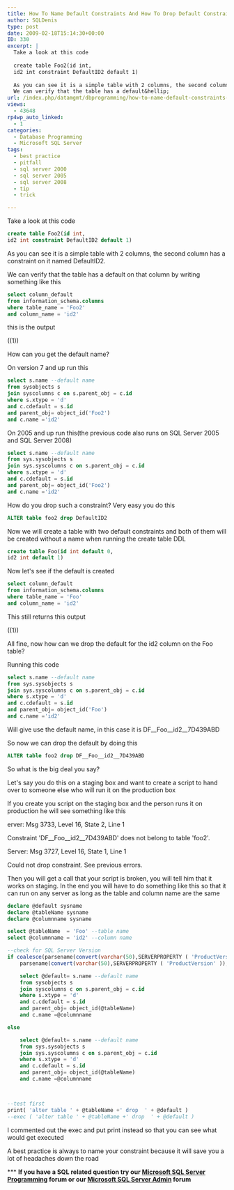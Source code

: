 ```yaml
---
title: How To Name Default Constraints And How To Drop Default Constraint Without A Name In SQL Server
author: SQLDenis
type: post
date: 2009-02-18T15:14:30+00:00
ID: 330
excerpt: |
  Take a look at this code
  
  create table Foo2(id int,
  id2 int constraint DefaultID2 default 1)
  
  As you can see it is a simple table with 2 columns, the second column has a constraint on it named DefaultID2.
  We can verify that the table has a default&hellip;
url: /index.php/datamgmt/dbprogramming/how-to-name-default-constraints-and-how/
views:
  - 43648
rp4wp_auto_linked:
  - 1
categories:
  - Database Programming
  - Microsoft SQL Server
tags:
  - best practice
  - pitfall
  - sql server 2000
  - sql server 2005
  - sql server 2008
  - tip
  - trick

---
```

Take a look at this code

```sql
create table Foo2(id int,
id2 int constraint DefaultID2 default 1)
```

As you can see it is a simple table with 2 columns, the second column has a constraint on it named DefaultID2.
  
We can verify that the table has a default on that column by writing something like this

```sql
select column_default 
from information_schema.columns 
where table_name = 'Foo2' 
and column_name = 'id2'
```

this is the output
  
((1))

How can you get the default name?
  
On version 7 and up run this

```sql
select s.name --default name
from sysobjects s 
join syscolumns c on s.parent_obj = c.id
where s.xtype = 'd'
and c.cdefault = s.id
and parent_obj= object_id('Foo2')
and c.name ='id2'
```

On 2005 and up run this(the previous code also runs on SQL Server 2005 and SQL Server 2008)

```sql
select s.name --default name
from sys.sysobjects s 
join sys.syscolumns c on s.parent_obj = c.id
where s.xtype = 'd'
and c.cdefault = s.id
and parent_obj= object_id('Foo2')
and c.name ='id2'
```

How do you drop such a constraint? Very easy you do this

```sql
ALTER table foo2 drop DefaultID2
```

Now we will create a table with two default constraints and both of them will be created without a name when running the create table DDL

```sql
create table Foo(id int default 0,
id2 int default 1)
```

Now let's see if the default is created

```sql
select column_default 
from information_schema.columns 
where table_name = 'Foo' 
and column_name = 'id2'
```

This still returns this output
  
((1))

All fine, now how can we drop the default for the id2 column on the Foo table?

Running this code

```sql
select s.name --default name
from sys.sysobjects s 
join sys.syscolumns c on s.parent_obj = c.id
where s.xtype = 'd'
and c.cdefault = s.id
and parent_obj= object_id('Foo')
and c.name ='id2'
```

Will give use the default name, in this case it is DF\_\_Foo\_\_id2__7D439ABD
  
So now we can drop the default by doing this

```sql
ALTER table foo2 drop DF__Foo__id2__7D439ABD
```

So what is the big deal you say?
  
Let's say you do this on a staging box and want to create a script to hand over to someone else who will run it on the production box
  
If you create you script on the staging box and the person runs it on production he will see something like this

erver: Msg 3733, Level 16, State 2, Line 1
  
Constraint 'DF\_\_Foo\_\_id2__7D439ABD' does not belong to table 'foo2'.
  
Server: Msg 3727, Level 16, State 1, Line 1
  
Could not drop constraint. See previous errors.

Then you will get a call that your script is broken, you will tell him that it works on staging. In the end you will have to do something like this so that it can run on any server as long as the table and column name are the same

```sql
declare @default sysname
declare @tableName sysname
declare @columnname sysname

select @tableName  = 'Foo' --table name
select @columnname = 'id2' --column name

--check for SQL Server Version
if coalesce(parsename(convert(varchar(50),SERVERPROPERTY ( 'ProductVersion' )),4),
	parsename(convert(varchar(50),SERVERPROPERTY ( 'ProductVersion' )),3)) > 8

	select @default= s.name --default name
	from sysobjects s 
	join syscolumns c on s.parent_obj = c.id
	where s.xtype = 'd'
	and c.cdefault = s.id
	and parent_obj= object_id(@tableName)
	and c.name =@columnname

else

	select @default= s.name --default name
	from sys.sysobjects s 
	join sys.syscolumns c on s.parent_obj = c.id
	where s.xtype = 'd'
	and c.cdefault = s.id
	and parent_obj= object_id(@tableName)
	and c.name =@columnname



--test first
print( 'alter table ' + @tableName +' drop  ' + @default )
--exec ( 'alter table ' + @tableName +' drop  ' + @default )
```

I commented out the exec and put print instead so that you can see what would get executed

A best practice is always to name your constraint because it will save you a lot of headaches down the road



\*** **If you have a SQL related question try our [Microsoft SQL Server Programming][1] forum or our [Microsoft SQL Server Admin][2] forum**<ins></ins>

 [1]: http://forum.lessthandot.com/viewforum.php?f=17
 [2]: http://forum.lessthandot.com/viewforum.php?f=22